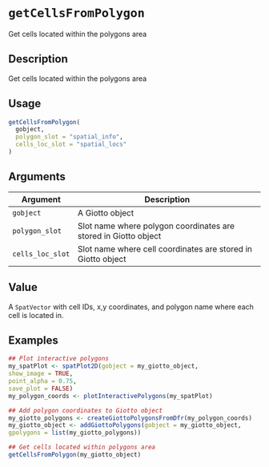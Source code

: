 # `getCellsFromPolygon`

Get cells located within the polygons area


## Description

Get cells located within the polygons area


## Usage

```r
getCellsFromPolygon(
  gobject,
  polygon_slot = "spatial_info",
  cells_loc_slot = "spatial_locs"
)
```


## Arguments

Argument      |Description
------------- |----------------
`gobject`     |     A Giotto object
`polygon_slot`     |     Slot name where polygon coordinates are stored in Giotto object
`cells_loc_slot`     |     Slot name where cell coordinates are stored in Giotto object


## Value

A `SpatVector` with cell IDs, x,y coordinates, and polygon name where
 each cell is located in.


## Examples

```r
## Plot interactive polygons
my_spatPlot <- spatPlot2D(gobject = my_giotto_object,
show_image = TRUE,
point_alpha = 0.75,
save_plot = FALSE)
my_polygon_coords <- plotInteractivePolygons(my_spatPlot)

## Add polygon coordinates to Giotto object
my_giotto_polygons <- createGiottoPolygonsFromDfr(my_polygon_coords)
my_giotto_object <- addGiottoPolygons(gobject = my_giotto_object,
gpolygons = list(my_giotto_polygons))

## Get cells located within polygons area
getCellsFromPolygon(my_giotto_object)
```


